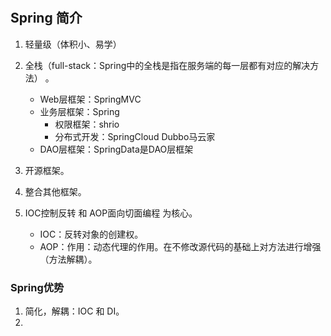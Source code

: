 #

## Spring 简介
1. 轻量级（体积小、易学）
2. 全栈（full-stack：Spring中的全栈是指在服务端的每一层都有对应的解决方法） 。
    - Web层框架：SpringMVC
    - 业务层框架：Spring
        - 权限框架：shrio
        - 分布式开发：SpringCloud    Dubbo马云家
    - DAO层框架：SpringData是DAO层框架

3. 开源框架。
4. 整合其他框架。
5. IOC控制反转 和 AOP面向切面编程 为核心。
    - IOC：反转对象的创建权。
    - AOP：作用：动态代理的作用。在不修改源代码的基础上对方法进行增强（方法解耦）。

### Spring优势
1. 简化，解耦：IOC 和 DI。
2. 




